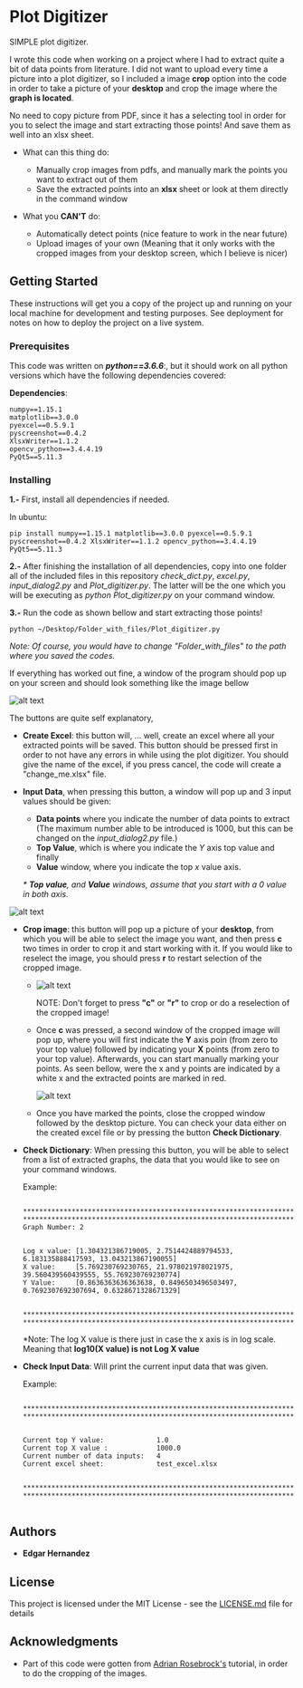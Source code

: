 # Plot Digitizer


SIMPLE plot digitizer.

I wrote this code when working on a project where I had to extract quite a bit of data points from literature. I did not want to upload every time a picture into a plot digitizer, so I included a image **crop** option into the code in order to take a picture of your **desktop** and crop the image where the **graph is located**.

No need to copy picture from PDF, since it has a selecting tool in order for you to select the image and start extracting those points! And save them as well into an xlsx sheet. 

* What can this thing do:
   * Manually crop images from pdfs, and manually mark the points you want to extract out of them
   * Save the extracted points into an **xlsx** sheet or look at them directly in the command window
   
* What you **CAN'T** do:
   * Automatically detect points (nice feature to work in the near future)
   * Upload images of your own (Meaning that it only works with the cropped images from your desktop screen, which I believe is nicer)



## Getting Started

These instructions will get you a copy of the project up and running on your local machine for development and testing purposes. See deployment for notes on how to deploy the project on a live system.

### Prerequisites

This code was written on *__python==3.6.6__*:, but it should work on all python versions which have the following dependencies covered:

**Dependencies**:

```
numpy==1.15.1
matplotlib==3.0.0
pyexcel==0.5.9.1
pyscreenshot==0.4.2
XlsxWriter==1.1.2
opencv_python==3.4.4.19
PyQt5==5.11.3
```

### Installing
__1.-__ First, install all dependencies if needed. 

In ubuntu:

```
pip install numpy==1.15.1 matplotlib==3.0.0 pyexcel==0.5.9.1 pyscreenshot==0.4.2 XlsxWriter==1.1.2 opencv_python==3.4.4.19 PyQt5==5.11.3
```
__2.-__ After finishing the installation of all dependencies, copy into one folder all of the included files in this repository *check_dict.py*, *excel.py*, *input_dialog2.py* and *Plot_digitizer.py*. The latter will be the one which you will be executing as *python Plot_digitizer.py* on your command window. 

__3.-__ Run the code as shown bellow and start extracting those points!

```
python ~/Desktop/Folder_with_files/Plot_digitizer.py
```

_Note: Of course, you would have to change *"Folder_with_files"* to the path where you saved the codes._

If everything has worked out fine, a window of the program should pop up on your screen and should look something like the image bellow

![alt text](https://raw.githubusercontent.com/edghyhdz/plot_digitizer/master/window.jpg)


The buttons are quite self explanatory, 

* **Create Excel**: this button will, ... well, create an excel where all your extracted points will be saved. This button should be pressed first in order to not have any errors in while using the plot digitizer. You should give the name of the excel, if you press cancel, the code will create a "change_me.xlsx" file.



* **Input Data**, when pressing this button, a window will pop up and 3 input values should be given:
  * **Data points** where you indicate the number of data points to extract (The maximum number able to be introduced is 1000, but this can be changed on the _input_dialog2.py_ file.)
  * **Top Value**, which is where you indicate the _Y_ axis top value and finally 
  * **Value** window, where you indicate the top _x_ value axis.

  _* **Top value**, and **Value** windows, assume that you start with a 0 value in both axis._


![alt text](https://raw.githubusercontent.com/edghyhdz/plot_digitizer/master/input_data_points.jpg)
  
* **Crop image**: this button will pop up a picture of your **desktop**, from which you will be able to select the image you want, and then press **c** two times in order to crop it and start working with it. If you would like to reselect the image, you should press **r** to restart selection of the cropped image.

  * ![alt text](https://raw.githubusercontent.com/edghyhdz/plot_digitizer/master/selection_image.jpg)

    NOTE: Don't forget to press **"c"** or **"r"** to crop or do a reselection of the cropped image!
  
  * Once **c** was pressed, a second window of the cropped image will pop up, where you will first indicate the **Y** axis poin (from zero to your top value) followed by indicating your **X** points (from zero to your top value). Afterwards, you can start manually marking your points. As seen bellow, were the x and y points are indicated by a white x and the extracted points are marked in red.
  
  
    ![alt text](https://github.com/edghyhdz/plot_digitizer/blob/master/point_selections.jpg)
  
  * Once you have marked the points, close the cropped window followed by the desktop picture. You can check your data either on the created excel file or by pressing the button **Check Dictionary**.


* **Check Dictionary**: When pressing this button, you will be able to select from a list of extracted graphs, the data that you would like to see on your command windows. 
    
    Example:
  
    ```
    
    ****************************************************************************
    ****************************************************************************
    Graph Number: 2


    Log x value: [1.304321386719005, 2.7514424889794533, 6.183135888417593, 13.043213867190055]
    X value:     [5.769230769230765, 21.978021978021975, 39.560439560439555, 55.769230769230774]
    Y Value:     [0.8636363636363638, 0.8496503496503497, 0.7692307692307694, 0.6328671328671329]


    ****************************************************************************
    ****************************************************************************

    ```
  
    *Note: The log X value is there just in case the x axis is in log scale. Meaning that **log10(X value) is not Log X value**
    
* **Check Input Data**:  Will print the current input data that was given.
    
    Example:
  
    ```

    ****************************************************************************
    ****************************************************************************


    Current top Y value:             1.0
    Current top X value :            1000.0
    Current number of data inputs:   4
    Current excel sheet:             test_excel.xlsx


    ****************************************************************************
    ****************************************************************************


    ```


## Authors

* **Edgar Hernandez** 

## License

This project is licensed under the MIT License - see the [LICENSE.md](LICENSE.md) file for details

## Acknowledgments

* Part of this code were gotten from  [Adrian Rosebrock's](https://www.pyimagesearch.com/2015/03/09/capturing-mouse-click-events-with-python-and-opencv/) tutorial, in order to do the cropping of the images.
